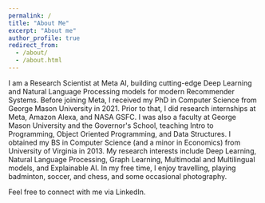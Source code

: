```yaml
---
permalink: /
title: "About Me"
excerpt: "About me"
author_profile: true
redirect_from: 
  - /about/
  - /about.html
---
```


I am a Research Scientist at Meta AI, building cutting-edge Deep Learning and Natural Language Processing models for modern Recommender Systems. Before joining Meta, I received my PhD in Computer Science from George Mason University in 2021. Prior to that, I did research internships at Meta, Amazon Alexa, and NASA GSFC. I was also a faculty at George Mason University and the Governor's School, teaching Intro to Programming, Object Oriented Programming, and Data Structures. I obtained my BS in Computer Science (and a minor in Economics) from University of Virginia in 2013. My research interests include Deep Learning, Natural Language Processing, Graph Learning, Multimodal and Multilingual models, and Explainable AI. In my free time, I enjoy travelling, playing badminton, soccer, and chess, and some occasional photography. 


Feel free to connect with me via LinkedIn.
